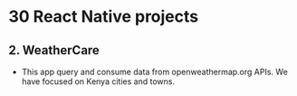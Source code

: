 # 30 React Native projects

## 2. WeatherCare
- This app query and consume data from openweathermap.org APIs. We have focused on Kenya cities and towns.
 